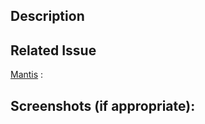 <!---Thanks for contributing to phpList!-->

## Description
<!--- Please provide a general description of your changes in the Pull Request -->

## Related Issue
<!--- If it fixes an open issue on Mantis , please include a link to the issue here. -->
[Mantis](https://mantis.phplist.org) :

## Screenshots (if appropriate):

